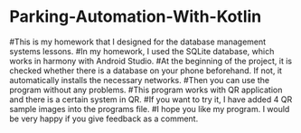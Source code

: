 # Parking-Automation-With-Kotlin
#This is my homework that I designed for the database management systems lessons.
#In my homework, I used the SQLite database, which works in harmony  with Android Studio.
#At the beginning of the project, it is checked whether there is a database on your phone beforehand. If not, it automatically installs the necessary networks.
#Then you can use the program without any problems.
#This program works with QR application and there is a certain system in QR.
#If you want to try it, I have added 4 QR sample images into the programs file.
#I hope you like my program. I would be very happy if you give feedback as a comment.
